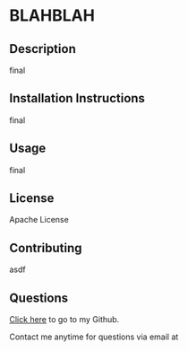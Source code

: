 # BLAHBLAH
 ## Description

final
 ## Installation Instructions

final
 ## Usage

final
 ## License

Apache License
 ## Contributing

asdf
 ## Questions

[Click here](github.com/adf) to go to my Github.

Contact me anytime for questions via email at <adf>
